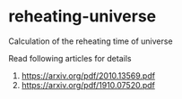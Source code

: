 # reheating-universe
Calculation of the reheating time of universe

Read following articles for details
1. https://arxiv.org/pdf/2010.13569.pdf
2. https://arxiv.org/pdf/1910.07520.pdf
